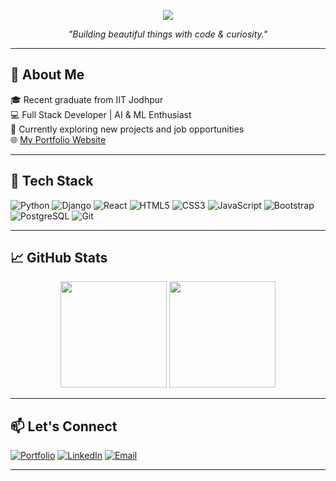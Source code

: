 <!-- Banner with quote -->
<p align="center">
  <img src="https://capsule-render.vercel.app/api?type=waving&color=gradient&height=180&section=header&text=Hi%20There,%20I'm%20Adarsh!&fontSize=30&fontAlignY=35" />
</p>

<p align="center"><i>"Building beautiful things with code & curiosity."</i></p>

---

## 👋 About Me

🎓 Recent graduate from IIT Jodhpur  
💻 Full Stack Developer | AI & ML Enthusiast  
🚀 Currently exploring new projects and job opportunities  
🌐 [My Portfolio Website](https://my-websitee-1.onrender.com/)

---

## 🧰 Tech Stack

![Python](https://img.shields.io/badge/-Python-333333?style=flat&logo=python)
![Django](https://img.shields.io/badge/-Django-092E20?style=flat&logo=django)
![React](https://img.shields.io/badge/-React-61DAFB?style=flat&logo=react)
![HTML5](https://img.shields.io/badge/-HTML5-E34F26?style=flat&logo=html5)
![CSS3](https://img.shields.io/badge/-CSS3-1572B6?style=flat&logo=css3)
![JavaScript](https://img.shields.io/badge/-JavaScript-F7DF1E?style=flat&logo=javascript)
![Bootstrap](https://img.shields.io/badge/-Bootstrap-563D7C?style=flat&logo=bootstrap)
![PostgreSQL](https://img.shields.io/badge/-PostgreSQL-336791?style=flat&logo=postgresql)
![Git](https://img.shields.io/badge/-Git-F05032?style=flat&logo=git)

---

## 📈 GitHub Stats

<p align="center">
  <img height="170" src="https://github-readme-stats.vercel.app/api?username=adarsh8114&show_icons=true&theme=github_dark" />
  <img height="170" src="https://github-readme-stats.vercel.app/api/top-langs/?username=adarsh8114&layout=compact&theme=github_dark" />
</p>

---

## 📫 Let's Connect

[![Portfolio](https://img.shields.io/badge/🌐%20Portfolio-000?style=flat&logo=Google-Chrome&logoColor=white)](https://my-websitee-1.onrender.com/)
[![LinkedIn](https://img.shields.io/badge/-LinkedIn-blue?style=flat&logo=Linkedin&logoColor=white)](https://www.linkedin.com/inadarsh-kumar-756771226/)
[![Email](https://img.shields.io/badge/-Email-D14836?style=flat&logo=gmail&logoColor=white)](mailto:adarshkumariitj@gmail.com)

---
